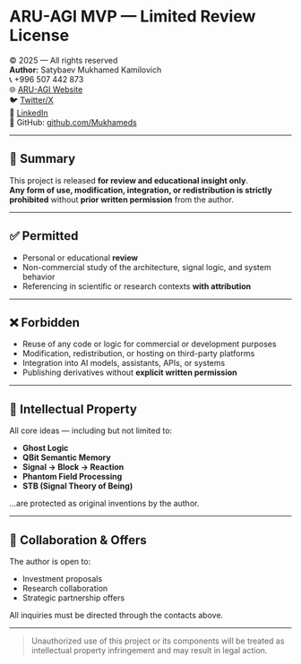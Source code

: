 # ARU-AGI MVP — Limited Review License

© 2025 — All rights reserved  
**Author:** Satybaev Mukhamed Kamilovich  
📞 +996 507 442 873  
🌐 [ARU-AGI Website](https://mukhameds.github.io/ARU-AGI-Project/)  
🐦 [Twitter/X](https://x.com/home)  
🔗 [LinkedIn](https://www.linkedin.com/feed/?trk=public_profile-not-found-log-in_google-one-tap-submit)  
📁 GitHub: [github.com/Mukhameds](https://github.com/Mukhameds)

---

## 🧾 Summary

This project is released **for review and educational insight only**.  
**Any form of use, modification, integration, or redistribution is strictly prohibited** without **prior written permission** from the author.

---

## ✅ Permitted

- Personal or educational **review**
- Non-commercial study of the architecture, signal logic, and system behavior
- Referencing in scientific or research contexts **with attribution**

---

## ❌ Forbidden

- Reuse of any code or logic for commercial or development purposes
- Modification, redistribution, or hosting on third-party platforms
- Integration into AI models, assistants, APIs, or systems
- Publishing derivatives without **explicit written permission**

---

## 🔐 Intellectual Property

All core ideas — including but not limited to:

- **Ghost Logic**
- **QBit Semantic Memory**
- **Signal → Block → Reaction**
- **Phantom Field Processing**
- **STB (Signal Theory of Being)**

...are protected as original inventions by the author.

---

## 🤝 Collaboration & Offers

The author is open to:

- Investment proposals
- Research collaboration
- Strategic partnership offers

All inquiries must be directed through the contacts above.

---

> Unauthorized use of this project or its components will be treated as intellectual property infringement and may result in legal action.
